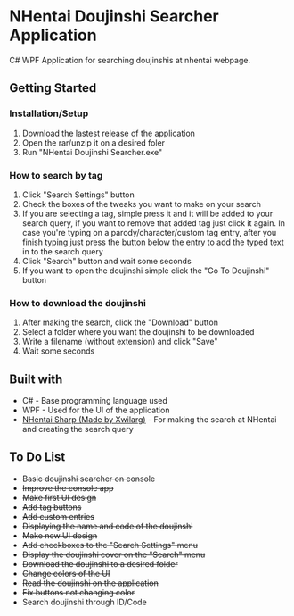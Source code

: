 <h1>NHentai Doujinshi Searcher Application</h1>
C# WPF Application for searching doujinshis at nhentai webpage.
<h2>Getting Started</h2>
<h3>Installation/Setup</h3>
<ol>
  <li>Download the lastest release of the application</li>
  <li>Open the rar/unzip it on a desired foler</li>
  <li>Run "NHentai Doujinshi Searcher.exe"</li>
</ol>

<h3>How to search by tag</h3>
<ol>
  <li>Click "Search Settings" button</li>
  <li>Check the boxes of the tweaks you want to make on your search</li>
  <li>If you are selecting a tag, simple press it and it will be added to your search query, if you want to remove that added tag just click it again. In case you're typing on a parody/character/custom tag entry, after you finish typing just press the button below the entry to add the typed text in to the search query</li>
  <li>Click "Search" button and wait some seconds</li>
  <li>If you want to open the doujinshi simple click the "Go To Doujinshi" button</li>
</ol>

<h3>How to download the doujinshi</h3>
<ol>
  <li>After making the search, click the "Download" button</li>
  <li>Select a folder where you want the doujinshi to be downloaded</li>
  <li>Write a filename (without extension) and click "Save"</li>
  <li>Wait some seconds</li>
</ol>

<h2>Built with</h2>
<ul>
  <li>C# - Base programming language used</li>
  <li>WPF - Used for the UI of the application</li>
  <li><a href="https://github.com/Xwilarg/NHentaiSharp">NHentai Sharp (Made by Xwilarg)</a> - For making the search at NHentai and creating the search query</li>
</ul>

<h2>To Do List</h2>
<ul>
  <li><strike>Basic doujinshi searcher on console</strike></li>
  <li><strike>Improve the console app</strike></li>
  <li><strike>Make first UI design</strike></li>
  <li><strike>Add tag buttons</strike></li>
  <li><strike>Add custom entries</strike></li>
  <li><strike>Displaying the name and code of the doujinshi</strike></li>
  <li><strike>Make new UI design</strike></li>
  <li><strike>Add checkboxes to the "Search Settings" menu</strike></li>
  <li><strike>Display the doujinshi cover on the "Search" menu</strike></li>
  <li><strike>Download the doujinshi to a desired folder</strike></li>
  <li><strike>Change colors of the UI</strike></li>
  <li><strike>Read the doujinshi on the application</strike></li>
  <li><strike>Fix buttons not changing color</strike></li>
  <li>Search doujinshi through ID/Code</li>
</ul>
